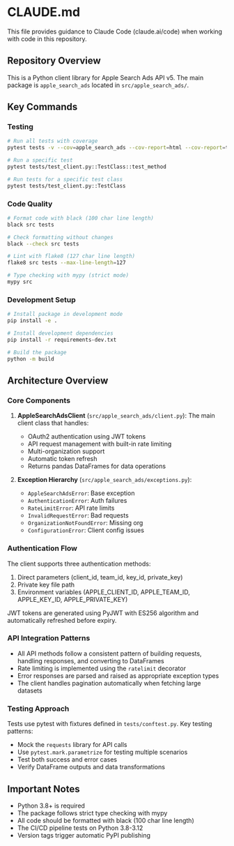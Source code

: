 # CLAUDE.md

This file provides guidance to Claude Code (claude.ai/code) when working with code in this repository.

## Repository Overview

This is a Python client library for Apple Search Ads API v5. The main package is `apple_search_ads` located in `src/apple_search_ads/`.

## Key Commands

### Testing
```bash
# Run all tests with coverage
pytest tests -v --cov=apple_search_ads --cov-report=html --cov-report=term-missing

# Run a specific test
pytest tests/test_client.py::TestClass::test_method

# Run tests for a specific test class
pytest tests/test_client.py::TestClass
```

### Code Quality
```bash
# Format code with black (100 char line length)
black src tests

# Check formatting without changes
black --check src tests

# Lint with flake8 (127 char line length)
flake8 src tests --max-line-length=127

# Type checking with mypy (strict mode)
mypy src
```

### Development Setup
```bash
# Install package in development mode
pip install -e .

# Install development dependencies
pip install -r requirements-dev.txt

# Build the package
python -m build
```

## Architecture Overview

### Core Components

1. **AppleSearchAdsClient** (`src/apple_search_ads/client.py`): The main client class that handles:
   - OAuth2 authentication using JWT tokens
   - API request management with built-in rate limiting
   - Multi-organization support
   - Automatic token refresh
   - Returns pandas DataFrames for data operations

2. **Exception Hierarchy** (`src/apple_search_ads/exceptions.py`):
   - `AppleSearchAdsError`: Base exception
   - `AuthenticationError`: Auth failures
   - `RateLimitError`: API rate limits
   - `InvalidRequestError`: Bad requests
   - `OrganizationNotFoundError`: Missing org
   - `ConfigurationError`: Client config issues

### Authentication Flow

The client supports three authentication methods:
1. Direct parameters (client_id, team_id, key_id, private_key)
2. Private key file path
3. Environment variables (APPLE_CLIENT_ID, APPLE_TEAM_ID, APPLE_KEY_ID, APPLE_PRIVATE_KEY)

JWT tokens are generated using PyJWT with ES256 algorithm and automatically refreshed before expiry.

### API Integration Patterns

- All API methods follow a consistent pattern of building requests, handling responses, and converting to DataFrames
- Rate limiting is implemented using the `ratelimit` decorator
- Error responses are parsed and raised as appropriate exception types
- The client handles pagination automatically when fetching large datasets

### Testing Approach

Tests use pytest with fixtures defined in `tests/conftest.py`. Key testing patterns:
- Mock the `requests` library for API calls
- Use `pytest.mark.parametrize` for testing multiple scenarios
- Test both success and error cases
- Verify DataFrame outputs and data transformations

## Important Notes

- Python 3.8+ is required
- The package follows strict type checking with mypy
- All code should be formatted with black (100 char line length)
- The CI/CD pipeline tests on Python 3.8-3.12
- Version tags trigger automatic PyPI publishing